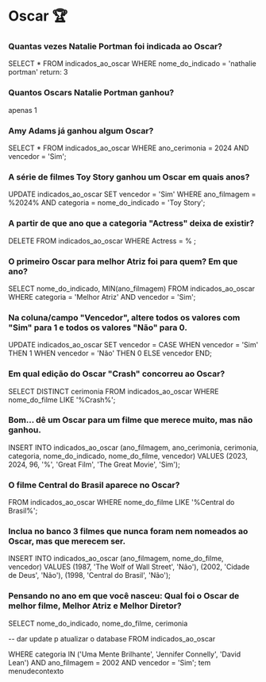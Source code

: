 # Oscar 🏆

### Quantas vezes Natalie Portman foi indicada ao Oscar?

SELECT * FROM indicados_ao_oscar WHERE nome_do_indicado = 'nathalie portman' 
return: 3

### Quantos Oscars Natalie Portman ganhou?
apenas 1

### Amy Adams já ganhou algum Oscar?

SELECT *
FROM indicados_ao_oscar
WHERE ano_cerimonia = 2024 AND vencedor = 'Sim';

### A série de filmes Toy Story ganhou um Oscar em quais anos?

UPDATE indicados_ao_oscar
SET vencedor = 'Sim'
WHERE ano_filmagem = %2024% AND categoria = nome_do_indicado = 'Toy Story';

### A partir de que ano que a categoria "Actress" deixa de existir? 

DELETE FROM indicados_ao_oscar
WHERE Actress = % ;


### O primeiro Oscar para melhor Atriz foi para quem? Em que ano?

SELECT nome_do_indicado, MIN(ano_filmagem)
FROM indicados_ao_oscar
WHERE categoria = 'Melhor Atriz' AND vencedor = 'Sim';
 
### Na coluna/campo "Vencedor", altere todos os valores com "Sim" para 1 e todos os valores "Não" para 0.

UPDATE indicados_ao_oscar
SET vencedor = CASE 
    WHEN vencedor = 'Sim' THEN 1
    WHEN vencedor = 'Não' THEN 0
    ELSE vencedor
END;

### Em qual edição do Oscar "Crash" concorreu ao Oscar?

SELECT DISTINCT cerimonia
FROM indicados_ao_oscar
WHERE nome_do_filme LIKE '%Crash%';


### Bom... dê um Oscar para um filme que merece muito, mas não ganhou.

INSERT INTO indicados_ao_oscar (ano_filmagem, ano_cerimonia, cerimonia, categoria, nome_do_indicado, nome_do_filme, vencedor)
VALUES (2023, 2024, 96, '%', 'Great Film', 'The Great Movie', 'Sim');


### O filme Central do Brasil aparece no Oscar? 

FROM indicados_ao_oscar
WHERE nome_do_filme LIKE '%Central do Brasil%';

### Inclua no banco 3 filmes que nunca foram nem nomeados ao Oscar, mas que merecem ser. 
INSERT INTO indicados_ao_oscar (ano_filmagem,  nome_do_filme, vencedor)
VALUES 
(1987, 'The Wolf of Wall Street', 'Não'),
(2002, 'Cidade de Deus', 'Não'),
(1998, 'Central do Brasil', 'Não');



###  Pensando no ano em que você nasceu: Qual foi o Oscar de melhor filme, Melhor Atriz e Melhor Diretor?

SELECT nome_do_indicado, nome_do_filme, cerimonia
 
-- dar update p atualizar o database
FROM indicados_ao_oscar
 
WHERE categoria IN ('Uma Mente Brilhante', 'Jennifer Connelly', 'David Lean') AND ano_filmagem = 2002 AND vencedor = 'Sim';
tem menudecontexto


